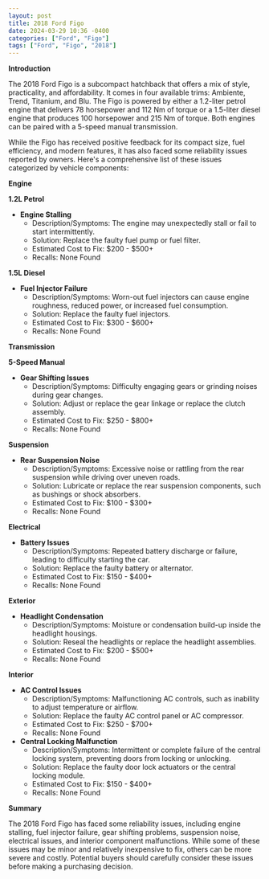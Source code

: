 ```yaml
---
layout: post
title: 2018 Ford Figo
date: 2024-03-29 10:36 -0400
categories: ["Ford", "Figo"]
tags: ["Ford", "Figo", "2018"]
---
```

**Introduction**

The 2018 Ford Figo is a subcompact hatchback that offers a mix of style, practicality, and affordability. It comes in four available trims: Ambiente, Trend, Titanium, and Blu. The Figo is powered by either a 1.2-liter petrol engine that delivers 78 horsepower and 112 Nm of torque or a 1.5-liter diesel engine that produces 100 horsepower and 215 Nm of torque. Both engines can be paired with a 5-speed manual transmission.

While the Figo has received positive feedback for its compact size, fuel efficiency, and modern features, it has also faced some reliability issues reported by owners. Here's a comprehensive list of these issues categorized by vehicle components:

**Engine**

**1.2L Petrol**

- **Engine Stalling**
   - Description/Symptoms: The engine may unexpectedly stall or fail to start intermittently.
   - Solution: Replace the faulty fuel pump or fuel filter.
   - Estimated Cost to Fix: $200 - $500+
   - Recalls: None Found

**1.5L Diesel**

- **Fuel Injector Failure**
   - Description/Symptoms: Worn-out fuel injectors can cause engine roughness, reduced power, or increased fuel consumption.
   - Solution: Replace the faulty fuel injectors.
   - Estimated Cost to Fix: $300 - $600+
   - Recalls: None Found

**Transmission**

**5-Speed Manual**

- **Gear Shifting Issues**
   - Description/Symptoms: Difficulty engaging gears or grinding noises during gear changes.
   - Solution: Adjust or replace the gear linkage or replace the clutch assembly.
   - Estimated Cost to Fix: $250 - $800+
   - Recalls: None Found

**Suspension**

- **Rear Suspension Noise**
   - Description/Symptoms: Excessive noise or rattling from the rear suspension while driving over uneven roads.
   - Solution: Lubricate or replace the rear suspension components, such as bushings or shock absorbers.
   - Estimated Cost to Fix: $100 - $300+
   - Recalls: None Found

**Electrical**

- **Battery Issues**
   - Description/Symptoms: Repeated battery discharge or failure, leading to difficulty starting the car.
   - Solution: Replace the faulty battery or alternator.
   - Estimated Cost to Fix: $150 - $400+
   - Recalls: None Found

**Exterior**

- **Headlight Condensation**
   - Description/Symptoms: Moisture or condensation build-up inside the headlight housings.
   - Solution: Reseal the headlights or replace the headlight assemblies.
   - Estimated Cost to Fix: $200 - $500+
   - Recalls: None Found

**Interior**

- **AC Control Issues**
   - Description/Symptoms: Malfunctioning AC controls, such as inability to adjust temperature or airflow.
   - Solution: Replace the faulty AC control panel or AC compressor.
   - Estimated Cost to Fix: $250 - $700+
   - Recalls: None Found
- **Central Locking Malfunction**
   - Description/Symptoms: Intermittent or complete failure of the central locking system, preventing doors from locking or unlocking.
   - Solution: Replace the faulty door lock actuators or the central locking module.
   - Estimated Cost to Fix: $150 - $400+
   - Recalls: None Found

**Summary**

The 2018 Ford Figo has faced some reliability issues, including engine stalling, fuel injector failure, gear shifting problems, suspension noise, electrical issues, and interior component malfunctions. While some of these issues may be minor and relatively inexpensive to fix, others can be more severe and costly. Potential buyers should carefully consider these issues before making a purchasing decision.
